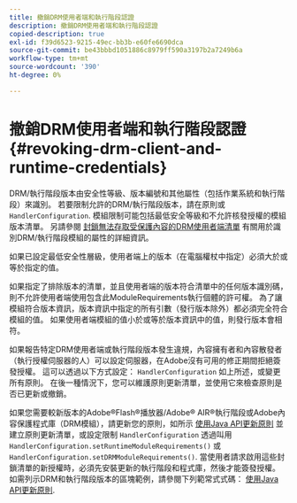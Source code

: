 ```yaml
---
title: 撤銷DRM使用者端和執行階段認證
description: 撤銷DRM使用者端和執行階段認證
copied-description: true
exl-id: f39d6523-9215-49ec-bb3b-e60fe6690dca
source-git-commit: be43bbbd1051886c8979ff590a3197b2a7249b6a
workflow-type: tm+mt
source-wordcount: '390'
ht-degree: 0%

---
```


# 撤銷DRM使用者端和執行階段認證{#revoking-drm-client-and-runtime-credentials}

DRM/執行階段版本由安全性等級、版本編號和其他屬性（包括作業系統和執行階段）來識別。 若要限制允許的DRM/執行階段版本，請在原則或 `HandlerConfiguration`. 模組限制可能包括最低安全等級和不允許核發授權的模組版本清單。 另請參閱 [封鎖無法存取受保護內容的DRM使用者端清單](../../aaxs-protecting-content/content-introduction/content-usage-rules/content-runtime-application-restrictions/content-blocklist-drm-clients.md) 有關用於識別DRM/執行階段模組的屬性的詳細資訊。

如果已設定最低安全性層級，使用者端上的版本（在電腦權杖中指定）必須大於或等於指定的值。

如果指定了排除版本的清單，並且使用者端的版本符合清單中的任何版本識別碼，則不允許使用者端使用包含此ModuleRequirements執行個體的許可權。 為了讓模組符合版本資訊，版本資訊中指定的所有引數（發行版本除外）都必須完全符合模組的值。 如果使用者端模組的值小於或等於版本資訊中的值，則發行版本會相符。

如果報告特定DRM使用者端或執行階段版本發生違規，內容擁有者和內容散發者（執行授權伺服器的人）可以設定伺服器，在Adobe沒有可用的修正期間拒絕簽發授權。 這可以透過以下方式設定： `HandlerConfiguration` 如上所述，或變更所有原則。 在後一種情況下，您可以維護原則更新清單，並使用它來檢查原則是否已更新或撤銷。

如果您需要較新版本的Adobe®Flash®播放器/Adobe® AIR®執行階段或Adobe內容保護程式庫（DRM模組），請更新您的原則，如所示 [使用Java API更新原則](../../aaxs-protecting-content/content-working-with-policies/content-updating-policy-using-java-api.md) 並建立原則更新清單，或設定限制 `HandlerConfiguration` 透過叫用 `HandlerConfiguration.setRuntimeModuleRequirements()` 或 `HandlerConfiguration.setDRMModuleRequirements()`. 當使用者請求啟用這些封鎖清單的新授權時，必須先安裝更新的執行階段和程式庫，然後才能簽發授權。 如需列示DRM和執行階段版本的區塊範例，請參閱下列範常式式碼： [使用Java API更新原則](../../aaxs-protecting-content/content-working-with-policies/content-updating-policy-using-java-api.md).
